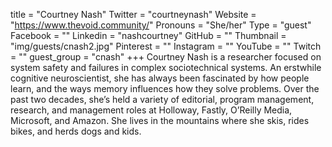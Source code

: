 title = "Courtney Nash"
Twitter = "courtneynash"
Website = "https://www.thevoid.community/"
Pronouns = "She/her"
Type = "guest"
Facebook = ""
Linkedin = "nashcourtney"
GitHub = ""
Thumbnail = "img/guests/cnash2.jpg"
Pinterest = ""
Instagram = ""
YouTube = ""
Twitch = ""
guest_group = "cnash"
+++
Courtney Nash is a researcher focused on system safety and failures in complex sociotechnical systems. An erstwhile cognitive neuroscientist, she has always been fascinated by how people learn, and the ways memory influences how they solve problems. Over the past two decades, she’s held a variety of editorial, program management, research, and management roles at Holloway, Fastly, O’Reilly Media, Microsoft, and Amazon. She lives in the mountains where she skis, rides bikes, and herds dogs and kids.
